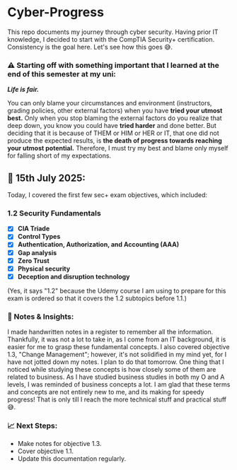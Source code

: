 # Cyber-Progress
This repo documents my journey through cyber security. Having prior IT knowledge, I decided to start with the  CompTIA Security+ certification. Consistency is the goal here. Let's see how this goes 😅.

### ⚠ Starting off with something important that I learned at the end of this semester at my uni:
***Life is fair.*** 

You can only blame your circumstances and environment (instructors, grading policies, other external factors) when you have **tried your utmost best.** Only when you stop blaming the external factors do you realize that deep down, you know you could have **tried harder** and done better. But deciding that it is because of THEM or HIM or HER or IT, that one did not produce the expected results, is **the death of progress towards reaching your utmost potential.** 
Therefore, I must try my best and blame only myself for falling short of my expectations. 

## 📅 15th July 2025:
Today, I covered the first few sec+ exam objectives, which included:

### 1.2 Security Fundamentals
- [x] **CIA Triade**
- [x] **Control Types**
- [x] **Authentication, Authorization, and
Accounting (AAA)**
- [x] **Gap analysis**
- [x] **Zero Trust**
- [x] **Physical security**
- [x] **Deception and disruption
technology**

(Yes, it says "1.2" because the Udemy course I am using to prepare for this exam is ordered so that it covers the 1.2 subtopics before 1.1.) 

### 📝 Notes & Insights:
I made handwritten notes in a register to remember all the information. Thankfully, it was not a lot to take in, as I come from an IT background, it is easier for me to grasp these fundamental concepts. 
I also covered objective 1.3, "Change Management"; however, it's not solidified in my mind yet, for I have not jotted down my notes. I plan to do that tomorrow.
One thing that I noticed while studying these concepts is how closely some of them are related to business. As I have studied business studies in both my O and A levels, I was reminded of business concepts a lot. I am glad that these terms and concepts are not entirely new to me, and its making for speedy progress! That is only till I reach the more technical stuff and practical stuff😅.

### 📈 Next Steps:
- Make notes for objective 1.3.
- Cover objective 1.1.
- Update this documentation regularly.
